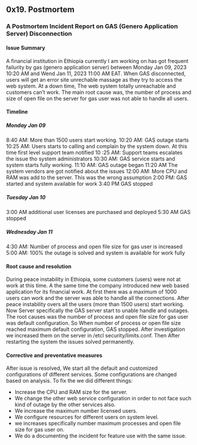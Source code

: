 ## 0x19. Postmortem
### A Postmortem Incident Report on GAS (Genero Application Server) Disconnection
#### Issue Summary
A financial institution in Ethiopia currently I am working on has got frequent failurity by gas (genero application server) between Monday Jan 09, 2023 10:20 AM and Wend Jan 11, 2023 11:00 AM EAT. When GAS disconnected, users will get an error site unrechable massage as they try to access the web system. At a down time, The web system totally unreachable and customers can’t work. The main root cause was, the number of process and size of open file on the server for gas user was not able to handle all users.
#### Timeline
##### Monday Jan 09
8:40 AM: More than 1500 users start working.
10:20 AM: GAS outage starts
10:25 AM: Users starts to calling and complain by the system down. At this time first level support   team notified
10 :25 AM: Support teams escalates the issue tho system administrators 
10:30 AM: GAS service starts and system starts fully working.
11:10 AM: GAS outage began
11:20 AM The system vendors are got notified about the issues
12:00 AM: More CPU and RAM was add to the server. This was the wrong assumption
2:00 PM: GAS started and system available for work
3:40 PM GAS stopped
##### Tuesday Jan 10
3:00 AM additional user licenses are purchased and deployed
5:30 AM GAS stopped
##### Wednesday Jan 11
4:30 AM: Number of process and open file size for gas user is increased
5:00 AM: 100% the outage is solved and system is available for work fully
#### Root cause and resolution
During peace instability in Ethiopia, some customers (users) were not at work at this  time. A the same time the company introduced new web based application for its financial work. At first there was a maximum of 1000 users can work and the server was able to handle all the connections. After peace instability overs all the users (more than 1500 users) start working. Now Server specifically the GAS server start to unable handle and outages. The root causes was the number of process and open file size for gas user was default configuration. So When number of process or open file size reached maximum default configuration, GAS stopped. After investigation we increased them on the server in /etcl security/limits.conf. Then After restarting the system the issues solved permanently.
#### Corrective and preventative measures
After issue is resolved, We start all the default and customized configurations of different services. Some configurations are changed based on analysis. To fix the we did different things:
* Increase the CPU and RAM size for the server.
* We change the other web service configuration in order to not face such kind of  outage by the other services also.
* We increase the maximum number licensed users.
* We configure resources for different users on system level.
* we increases specifically number maximum processes and open file size for gas user on.
* We do a documenting the incident for feature use with the same issue.
